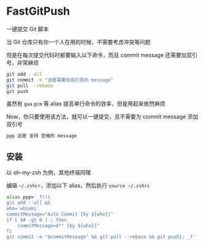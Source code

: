 # FastGitPush
一键提交 Git 脚本

当 Git 仓库只有你一个人在用的时候，不需要考虑冲突等问题

但是在每次提交代码时都要输入以下命令，而且 commit message 还需要加双引号，非常麻烦


```sh
git add --all
git commit -m "这是需要加双引号的 message"
git pull --rebase
git push
```


虽然有 `gaa` `gcm` 等 alias 提高单行命令的效率，但是用起来依然麻烦

Now，你只要使用该方法，就可以一键提交，且不需要为 commit message 添加双引号

```sh
ppp 这是 支持 空格的 message
```


## 安装
以 oh-my-zsh 为例，其他终端同理

编辑 `~/.zshcr`，添加以下 alias，然后执行 `source ~/.zshrc`

```sh
alias ppp='_f(){
git add --all && 
who=`whoami`
commitMessage="Auto Commit [by ${who}]"
if [ $# -gt 0 ] ; then
	commitMessage=$*" [by ${who}]"
fi
git commit -m "$commitMessage" && git pull --rebase && git push}; _f'
```


